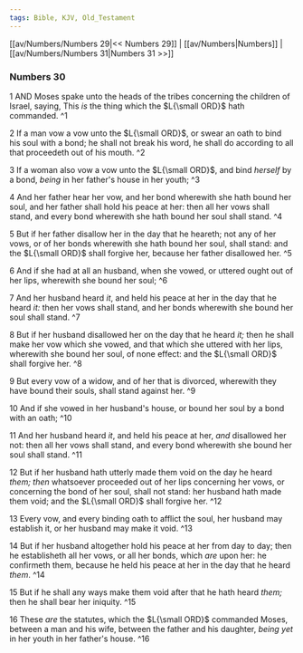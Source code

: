 ```yaml
---
tags: Bible, KJV, Old_Testament
---
```


[[av/Numbers/Numbers 29|<< Numbers 29]] | [[av/Numbers|Numbers]] | [[av/Numbers/Numbers 31|Numbers 31 >>]]

### Numbers 30

1 AND Moses spake unto the heads of the tribes concerning the children of Israel, saying, This _is_ the thing which the $L{\small ORD}$ hath commanded. ^1

2 If a man vow a vow unto the $L{\small ORD}$, or swear an oath to bind his soul with a bond; he shall not break his word, he shall do according to all that proceedeth out of his mouth. ^2

3 If a woman also vow a vow unto the $L{\small ORD}$, and bind _herself_ by a bond, _being_ in her father's house in her youth; ^3

4 And her father hear her vow, and her bond wherewith she hath bound her soul, and her father shall hold his peace at her: then all her vows shall stand, and every bond wherewith she hath bound her soul shall stand. ^4

5 But if her father disallow her in the day that he heareth; not any of her vows, or of her bonds wherewith she hath bound her soul, shall stand: and the $L{\small ORD}$ shall forgive her, because her father disallowed her. ^5

6 And if she had at all an husband, when she vowed, or uttered ought out of her lips, wherewith she bound her soul; ^6

7 And her husband heard _it_, and held his peace at her in the day that he heard _it:_ then her vows shall stand, and her bonds wherewith she bound her soul shall stand. ^7

8 But if her husband disallowed her on the day that he heard _it;_ then he shall make her vow which she vowed, and that which she uttered with her lips, wherewith she bound her soul, of none effect: and the $L{\small ORD}$ shall forgive her. ^8

9 But every vow of a widow, and of her that is divorced, wherewith they have bound their souls, shall stand against her. ^9

10 And if she vowed in her husband's house, or bound her soul by a bond with an oath; ^10

11 And her husband heard _it_, and held his peace at her, _and_ disallowed her not: then all her vows shall stand, and every bond wherewith she bound her soul shall stand. ^11

12 But if her husband hath utterly made them void on the day he heard _them;_ _then_ whatsoever proceeded out of her lips concerning her vows, or concerning the bond of her soul, shall not stand: her husband hath made them void; and the $L{\small ORD}$ shall forgive her. ^12

13 Every vow, and every binding oath to afflict the soul, her husband may establish it, or her husband may make it void. ^13

14 But if her husband altogether hold his peace at her from day to day; then he establisheth all her vows, or all her bonds, which _are_ upon her: he confirmeth them, because he held his peace at her in the day that he heard _them_. ^14

15 But if he shall any ways make them void after that he hath heard _them;_ then he shall bear her iniquity. ^15

16 These _are_ the statutes, which the $L{\small ORD}$ commanded Moses, between a man and his wife, between the father and his daughter, _being_ _yet_ in her youth in her father's house. ^16
